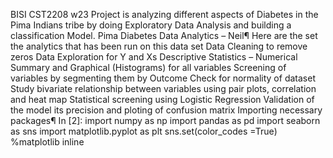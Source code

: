 BISI CST2208 w23 Project is analyzing different aspects of Diabetes in the Pima Indians tribe by doing Exploratory Data Analysis and building a classification Model.
Pima Diabetes Data Analytics – Neil¶
Here are the set the analytics that has been run on this data set
Data Cleaning to remove zeros
Data Exploration for Y and Xs
Descriptive Statistics – Numerical Summary and Graphical (Histograms) for all variables
Screening of variables by segmenting them by Outcome
Check for normality of dataset
Study bivariate relationship between variables using pair plots, correlation and heat map
Statistical screening using Logistic Regression
Validation of the model its precision and ploting of confusion matrix
Importing necessary packages¶
In [2]:
import numpy as np
import pandas as pd
import seaborn as sns
import matplotlib.pyplot as plt
sns.set(color_codes =True)
%matplotlib inline
